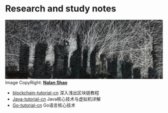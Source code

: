 # Research and study notes
![magic city](./img/magic_city.jpg)
Image CopyRight: [**Nalan Shao**](https://github.com/yjjnls)

*   [blockchain-tutorial-cn](https://github.com/yjjnls/blockchain-tutorial-cn) 深入浅出区块链教程
*   [Java-tutorial-cn](https://github.com/yjjnls/Java-tutorial-cn) Java核心技术与虚拟机详解
*   [Go-tutorial-cn](https://github.com/yjjnls/Go-tutorial-cn) Go语言核心技术
